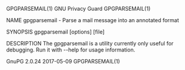 GPGPARSEMAIL(1)                                                                               GNU Privacy Guard                                                                               GPGPARSEMAIL(1)



NAME
       gpgparsemail - Parse a mail message into an annotated format

SYNOPSIS
       gpgparsemail [options] [file]


DESCRIPTION
       The gpgparsemail is a utility currently only useful for debugging.  Run it with --help for usage information.







GnuPG 2.0.24                                                                                      2017-05-09                                                                                  GPGPARSEMAIL(1)
